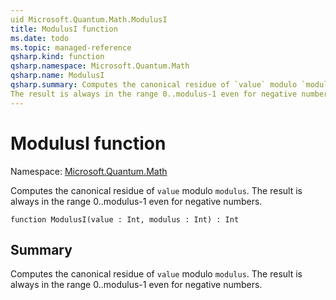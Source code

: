 ```yaml
---
uid Microsoft.Quantum.Math.ModulusI
title: ModulusI function
ms.date: todo
ms.topic: managed-reference
qsharp.kind: function
qsharp.namespace: Microsoft.Quantum.Math
qsharp.name: ModulusI
qsharp.summary: Computes the canonical residue of `value` modulo `modulus`.
The result is always in the range 0..modulus-1 even for negative numbers.
---
```


# ModulusI function

Namespace: [Microsoft.Quantum.Math](xref:Microsoft.Quantum.Math)

Computes the canonical residue of `value` modulo `modulus`.
The result is always in the range 0..modulus-1 even for negative numbers.
```qsharp
function ModulusI(value : Int, modulus : Int) : Int
```

## Summary
Computes the canonical residue of `value` modulo `modulus`.
The result is always in the range 0..modulus-1 even for negative numbers.
